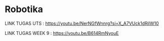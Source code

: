 # Robotika
LINK TUGAS UTS : https://youtu.be/NerNGfWnnrg?si=X_A7VUck1dRilW10

LINK TUGAS WEEK 9 : https://youtu.be/B614RmNyouE
